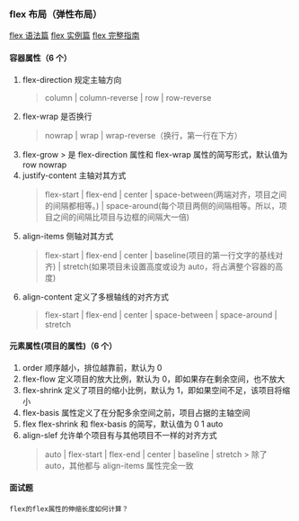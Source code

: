 ### flex 布局（弹性布局）

[flex 语法篇](http://www.ruanyifeng.com/blog/2015/07/flex-grammar.html)
[flex 实例篇](http://www.ruanyifeng.com/blog/2015/07/flex-examples.html)
[flex 完整指南](https://css-tricks.com/snippets/css/a-guide-to-flexbox/)

#### 容器属性（6 个）

1. flex-direction 规定主轴方向
   > column | column-reverse | row | row-reverse
2. flex-wrap 是否换行
   > nowrap | wrap | wrap-reverse（换行，第一行在下方）
3. flex-grow > 是 flex-direction 属性和 flex-wrap 属性的简写形式，默认值为 row nowrap
4. justify-content 主轴对其方式
   > flex-start | flex-end | center | space-between(两端对齐，项目之间的间隔都相等。) | space-around(每个项目两侧的间隔相等。所以，项目之间的间隔比项目与边框的间隔大一倍)
5. align-items 侧轴对其方式
   > flex-start | flex-end | center | baseline(项目的第一行文字的基线对齐) | stretch(如果项目未设置高度或设为 auto，将占满整个容器的高度)
6. align-content 定义了多根轴线的对齐方式
   > flex-start | flex-end | center | space-between | space-around | stretch

#### 元素属性(项目的属性)（6 个）

1. order 顺序越小，排位越靠前，默认为 0
2. flex-flow 定义项目的放大比例，默认为 0，即如果存在剩余空间，也不放大
3. flex-shrink 定义了项目的缩小比例，默认为 1，即如果空间不足，该项目将缩小
4. flex-basis 属性定义了在分配多余空间之前，项目占据的主轴空间
5. flex flex-shrink 和 flex-basis 的简写，默认值为 0 1 auto
6. align-slef 允许单个项目有与其他项目不一样的对齐方式
   > auto | flex-start | flex-end | center | baseline | stretch > 除了 auto，其他都与 align-items 属性完全一致

#### 面试题
    flex的flex属性的伸缩长度如何计算？

